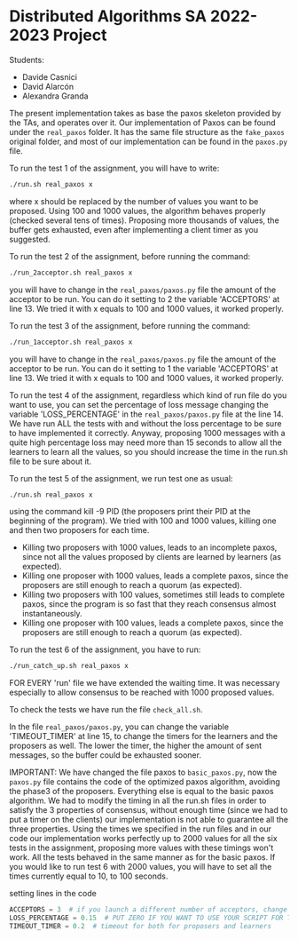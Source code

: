 # Distributed Algorithms SA 2022-2023 Project

Students:

- Davide Casnici
- David Alarcón
- Alexandra Granda

The present implementation takes as base the paxos skeleton provided by the TAs, and operates over it. Our implementation 
of Paxos can be found under the `real_paxos` folder. It has the same file structure as the `fake_paxos` original folder, 
and most of our implementation can be found in the `paxos.py` file.

To run the test 1 of the assignment, you will have to write:
```bash
./run.sh real_paxos x
```
where x should be replaced by the number of values you want to be proposed.
Using 100 and 1000 values, the algorithm behaves properly (checked several tens of times).
Proposing more thousands of values, the buffer gets exhausted, even after implementing
a client timer as you suggested.

To run the test 2 of the assignment, before running the command: 
```bash
./run_2acceptor.sh real_paxos x
```
you will have to change in the `real_paxos/paxos.py` file the amount of the acceptor to be run.
You can do it setting to 2 the variable 'ACCEPTORS' at line 13.
We tried it with x equals to 100 and 1000 values, it worked properly.

To run the test 3 of the assignment, before running the command: 
```bash
./run_1acceptor.sh real_paxos x
```
you will have to change in the `real_paxos/paxos.py` file the amount of the acceptor to be run.
You can do it setting to 1 the variable 'ACCEPTORS' at line 13.
We tried it with x equals to 100 and 1000 values, it worked properly.

To run the test 4 of the assignment, regardless which kind of run file do you want to use,
you can set the percentage of loss message changing the variable 'LOSS_PERCENTAGE' in the `real_paxos/paxos.py` file
at the line 14. We have run ALL the tests with and without the loss percentage to be
sure to have implemented it correctly. Anyway, proposing 1000 messages with a quite high percentage loss
may need more than 15 seconds to allow all the learners to learn all the values, so you should
increase the time in the run.sh file to be sure about it.

To run the test 5 of the assignment, we run test one as usual:
```bash
./run.sh real_paxos x
```
using the command kill -9 PID (the proposers print their PID at the beginning of the program).
We tried with 100 and 1000 values, killing one and then two proposers for each time.
 - Killing two proposers with 1000 values, leads to an incomplete paxos, since not all the values
proposed by clients are learned by learners (as expected).
 - Killing one proposer with 1000 values, leads a complete paxos, since the proposers are
still enough to reach a quorum (as expected).
 - Killing two proposers with 100 values, sometimes still leads to complete paxos,
since the program is so fast that they reach consensus almost instantaneously.
 - Killing one proposer with 100 values, leads a complete paxos, since the proposers are
still enough to reach a quorum (as expected).

To run the test 6 of the assignment, you have to run: 
```bash
./run_catch_up.sh real_paxos x
```


FOR EVERY 'run' file we have extended the waiting time. It was necessary
especially to allow consensus to be reached with 1000 proposed values.

To check the tests we have run the file `check_all.sh`.

In the file `real_paxos/paxos.py`, you can change the variable 'TIMEOUT_TIMER' at line 15, 
to change the timers for the learners and the proposers as well. The lower the timer, the
higher the amount of sent messages, so the buffer could be exhausted sooner.

IMPORTANT:
We have changed the file paxos to `basic_paxos.py`, now the `paxos.py` file contains the code of the optimized paxos algorithm, 
avoiding the phase3 of the proposers. Everything else is equal to the basic paxos algorithm.
We had to modify the timing in all the run.sh files in order to satisfy the 3 properties of consensus, without
enough time (since we had to put a timer on the clients) our implementation is not able to guarantee all the three properties.
Using the times we specified in the run files and in our code our implementation works perfectly up to 2000 values
for all the six tests in the assignment, proposing more values with these timings won't work.
All the tests behaved in the same manner as for the basic paxos.
If you would like to run test 6 with 2000 values, you will have to set all the times currently equal to 10, to 100 seconds.

setting lines in the code
```python
ACCEPTORS = 3  # if you launch a different number of acceptors, change here
LOSS_PERCENTAGE = 0.15  # PUT ZERO IF YOU WANT TO USE YOUR SCRIPT FOR THE LOSS PERCENTAGE
TIMEOUT_TIMER = 0.2  # timeout for both for proposers and learners
```

